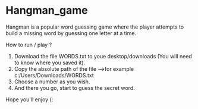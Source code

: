# Hangman_game

Hangman is a popular word guessing game where the player attempts to build a missing word by guessing one letter at a time.

How to run / play ? 
1. Download the file WORDS.txt to youe desktop/downloads (You will need to know where you saved it).
2. Copy the absolute path of the file -->for example c:/Users/Downloads/WORDS.txt
3. Choose a number as you wish.
4. And there you go, start to guess the secret word. 

Hope you'll enjoy (:
